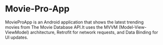 # Movie-Pro-App
MovieProApp is an Android application that shows the latest trending movies from The Movie Database API.It uses the MVVM (Model-View-ViewModel) architecture, Retrofit for network requests, and Data Binding for UI updates.

